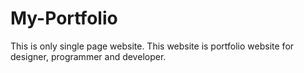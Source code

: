 # My-Portfolio
This is only single page website. This website is portfolio website for designer, programmer and developer.

